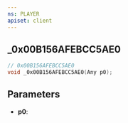 ```yaml
---
ns: PLAYER
apiset: client
---
```

## _0x00B156AFEBCC5AE0

```c
// 0x00B156AFEBCC5AE0
void _0x00B156AFEBCC5AE0(Any p0);
```


## Parameters
* **p0**: